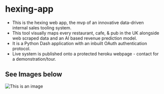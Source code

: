 # hexing-app

 - This is the hexing web app, the mvp of an innovative data-driven internal sales tooling system.
 - This tool visually maps every restaurant, cafe, & pub in the UK alongside web scraped data and an AI based revenue prediction model. 
 - It is a Python Dash application with an inbuilt OAuth authentication protocol.
 - Live system is published onto a protected heroku webpage - contact for a demonstration/tour.
 
## See Images below
![This is an image](../assets/site_screenshot.png)